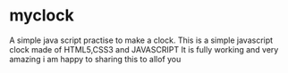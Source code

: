 # myclock
A simple java script practise to make a clock.
This is a simple javascript clock made of HTML5,CSS3 and JAVASCRIPT It is fully working and very amazing i am happy to sharing this to allof you

